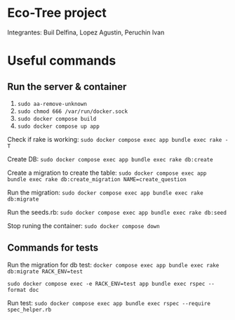 # Eco-Tree project
Integrantes: Buil Delfina, Lopez Agustin, Peruchin Ivan

# Useful commands

## Run the server & container
1. ``` sudo aa-remove-unknown ```
2. ``` sudo chmod 666 /var/run/docker.sock ```
3. ``` sudo docker compose build ```
4. ``` sudo docker compose up app ```

Check if rake is working: ``` sudo docker compose exec app bundle exec rake -T ```

Create DB: ``` sudo docker compose exec app bundle exec rake db:create ```

Create a migration to create the table: ``` sudo docker compose exec app bundle exec rake db:create_migration NAME=create_question ```

Run the migration: ``` sudo docker compose exec app bundle exec rake db:migrate ```

Run the seeds.rb: ``` sudo docker compose exec app bundle exec rake db:seed ```

Stop runing the container: ``` sudo docker compose down ```

## Commands for tests 
Run the migration for db test: ``` docker compose exec app bundle exec rake db:migrate RACK_ENV=test ```

``` sudo docker compose exec -e RACK_ENV=test app bundle exec rspec --format doc ```

Run test: ``` sudo docker compose exec app bundle exec rspec --require spec_helper.rb ```